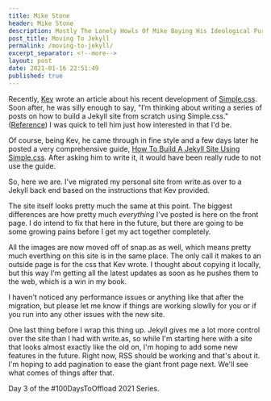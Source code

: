 ```yaml
---
title: Mike Stone
header: Mike Stone
description: Mostly The Lonely Howls Of Mike Baying His Ideological Purity At The Moon
post_title: Moving To Jekyll 
permalink: /moving-to-jekyll/
excerpt_separator: <!--more-->
layout: post
date: 2021-01-16 22:51:49
published: true
---
```


Recently, [Kev](https://fosstodon.org/@kev) wrote an article about his recent development of [Simple.css](https://kevq.uk/simple-css-framework/). Soon after, he was silly enough to say, "I’m thinking about writing a series of posts on how to build a Jekyll site from scratch using Simple.css." ([Reference](https://fosstodon.org/@kev/105505244590432676)) I was quick to tell him just how interested in that I'd be. 

Of course, being Kev, he came through in fine style and a few days later he posted a very comprehensive guide, [How To Build A Jekyll Site Using Simple.css](https://kevq.uk/how-to-build-jekyll-site-simple-css/). After asking him to write it, it would have been really rude to not use the guide.

<!--more-->

So, here we are. I've migrated my personal site from write.as over to a Jekyll back end based on the instructions that Kev provided.

The site itself looks pretty much the same at this point. The biggest differences are how pretty much _everything_ I've posted is here on the front page. I do intend to fix that here in the future, but there are going to be some growing pains before I get my act together completely. 

All the images are now moved off of snap.as as well, which means pretty much everthing on this site is in the same place. The only call it makes to an outside page is for the css that Kev wrote. I thought about copying it locally, but this way I'm getting all the latest updates as soon as he pushes them to the web, which is a win in my book.

I haven't noticed any performance issues or anything like that after the migration, but please let me know if things are working slowlly for you or if you run into any other issues with the new site.

One last thing before I wrap this thing up. Jekyll gives me a lot more control over the site than I had with write.as, so while I'm starting here with a site that looks almost exactly like the old on, I'm hoping to add some new features in the future. Right now, RSS should be working and that's about it. I'm hoping to add pagination to ease the giant front page next. We'll see what comes of things after that. 

Day 3 of the #100DaysToOffload 2021 Series.
